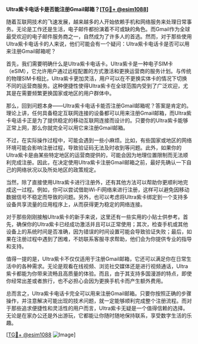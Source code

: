 **Ultra紫卡电话卡是否能注册Gmail邮箱？[[TG💪+ @esim1088](https://t.me/s/esim1088)]**

随着互联网技术的飞速发展，越来越多的人开始依赖手机和网络服务来处理日常事务。无论是工作还是生活，电子邮件都扮演着不可或缺的角色。而Gmail作为全球最受欢迎的电子邮件服务商之一，自然成为了许多人的首选。然而，对于那些使用Ultra紫卡电话卡的人来说，他们可能会有一个疑问：Ultra紫卡电话卡是否可以用来注册Gmail邮箱呢？

首先，我们需要明确什么是Ultra紫卡电话卡。Ultra紫卡是一种电子SIM卡（eSIM），它允许用户通过远程配置的方式激活和更换运营商的服务计划。与传统的物理SIM卡相比，Ultra紫卡更加灵活，用户可以在不更换实体卡的情况下切换不同的运营商服务。这种便捷性使得Ultra紫卡在全球范围内受到了广泛欢迎，尤其是在需要频繁更换国家或地区的用户群体中。

那么，回到问题本身——Ultra紫卡电话卡能否注册Gmail邮箱呢？答案是肯定的。理论上讲，任何具备稳定互联网连接的设备都可以用来注册Gmail邮箱，而Ultra紫卡电话卡正是为了提供稳定的移动互联网连接而设计的。只要你的Ultra紫卡能够正常上网，那么你就完全可以用它来注册Gmail邮箱。

不过，在实际操作过程中，可能会遇到一些小麻烦。比如，有些国家或地区的网络环境可能会影响注册过程，导致验证码无法及时收到等问题。此外，如果你的Ultra紫卡是由某些特定地区的运营商提供的，可能会因为地理位置限制而无法顺利完成注册。因此，在决定使用Ultra紫卡注册Gmail邮箱之前，最好先确认一下自己的网络状况以及所处地区的政策规定。

当然，除了直接使用Ultra紫卡进行注册外，还有其他方法可以帮助你更顺利地完成这一过程。例如，你可以尝试借助Wi-Fi网络来进行注册，这样可以避免因移动数据信号不稳定而导致的问题。另外，也可以考虑将Ultra紫卡绑定到一个支持多设备共享流量的应用程序上，从而获得更为稳定的网络连接。

对于那些刚刚接触Ultra紫卡的新手来说，这里还有一些实用的小贴士供参考。首先，确保你的Ultra紫卡已经成功激活并且可以正常使用；其次，检查手机或其他设备上的系统时间是否准确，因为错误的时间设置可能会导致验证失败；最后，如果在注册过程中遇到了困难，不妨联系客服寻求帮助，他们会为你提供专业的指导和支持。

值得一提的是，Ultra紫卡不仅仅适用于注册Gmail邮箱，它还可以满足你在日常生活中的各种需求。无论是观看在线视频、浏览社交媒体还是进行视频通话，Ultra紫卡都能为你带来流畅且高质量的体验。而且，由于其支持多国漫游的特点，即使你经常出差或者旅行，也不必担心会因为更换手机卡而产生额外费用。

总而言之，Ultra紫卡电话卡完全可以用来注册Gmail邮箱。只要你按照正确的步骤操作，并注意解决可能出现的技术问题，就一定能够顺利完成整个注册流程。而对于那些追求便捷性和灵活性的用户而言，Ultra紫卡无疑是一个值得信赖的选择。无论是在家办公还是外出游玩，它都能让你随时随地保持联系，享受数字生活的乐趣。

[[TG💪+ @esim1088](https://t.me/s/esim1088) ![Image](https://i.postimg.cc/4NQfJmqS/Snipaste-2025-05-13-00-14-12.png)]